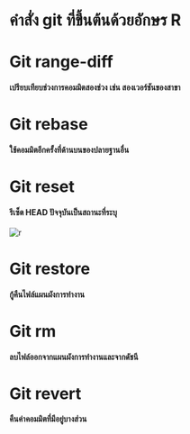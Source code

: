 # คำสั่ง git ที่ขึ้นต้นด้วยอักษร R
# Git range-diff
#### เปรียบเทียบช่วงการคอมมิตสองช่วง เช่น สองเวอร์ชันของสาขา

# Git rebase
#### ใช้คอมมิตอีกครั้งที่ด้านบนของปลายฐานอื่น

# Git reset
#### รีเซ็ต HEAD ปัจจุบันเป็นสถานะที่ระบุ
![r](https://github.com/Phetteepop/Git_A-Z_Mission_65030109/assets/144197367/70805436-039e-46e5-af3e-ab16311e2360)

# Git restore
#### กู้คืนไฟล์แผนผังการทำงาน

# Git rm
#### ลบไฟล์ออกจากแผนผังการทำงานและจากดัชนี

# Git revert
#### คืนค่าคอมมิตที่มีอยู่บางส่วน
